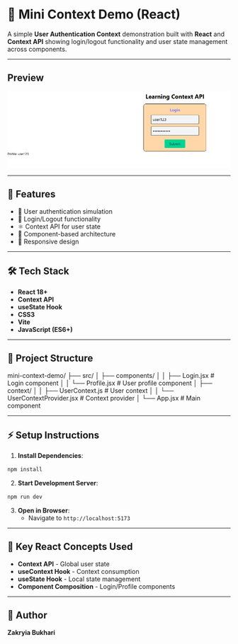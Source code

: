 # 👤 Mini Context Demo (React)

A simple **User Authentication Context** demonstration built with **React** and **Context API** showing login/logout functionality and user state management across components.

---

## Preview

![alt text](image.png)

---
## 🚀 Features

- 👤 User authentication simulation
- 🔐 Login/Logout functionality
- ⚛️ Context API for user state
- 🎯 Component-based architecture
- 📱 Responsive design

---

## 🛠️ Tech Stack

- **React 18+**
- **Context API**
- **useState Hook**
- **CSS3**
- **Vite**
- **JavaScript (ES6+)**

---

## 📂 Project Structure

mini-context-demo/
├── src/
│   ├── components/
│   │   ├── Login.jsx # Login component
│   │   └── Profile.jsx # User profile component
│   ├── context/
│   │   ├── UserContext.js # User context
│   │   └── UserContextProvider.jsx # Context provider
│   └── App.jsx # Main component

---

## ⚡ Setup Instructions

1. **Install Dependencies**:
```bash
npm install
```

2. **Start Development Server**:
```bash
npm run dev
```

3. **Open in Browser**:
   - Navigate to `http://localhost:5173`

---

## 🔧 Key React Concepts Used

- **Context API** - Global user state
- **useContext Hook** - Context consumption
- **useState Hook** - Local state management
- **Component Composition** - Login/Profile components

---

## 🙌 Author

**Zakryia Bukhari**